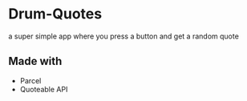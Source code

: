 # Drum-Quotes
a super simple app where you press a button and get a random quote

## Made with
- Parcel
- Quoteable API
